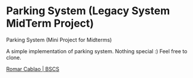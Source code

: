 # Parking System (Legacy System MidTerm Project)
Parking System (Mini Project for Midterms)

A simple implementation of parking system. Nothing special :) 
Feel free to clone.

<a href="https://www.linkedin.com/in/romarcablao/">Romar Cablao | BSCS</a>
